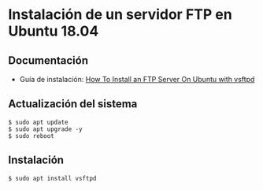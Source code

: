 # Instalación de un servidor FTP en Ubuntu 18.04

## Documentación
* Guía de instalación: [How To Install an FTP Server On Ubuntu with vsftpd](https://phoenixnap.com/kb/install-ftp-server-on-ubuntu-vsftpd)

## Actualización del sistema
```terminal
$ sudo apt update
$ sudo apt upgrade -y
$ sudo reboot
```

## Instalación
```terminal
$ sudo apt install vsftpd
```
